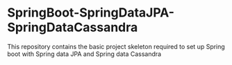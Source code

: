 # SpringBoot-SpringDataJPA-SpringDataCassandra


This repository contains the basic project skeleton required to set up Spring boot with Spring data JPA and Spring data Cassandra

